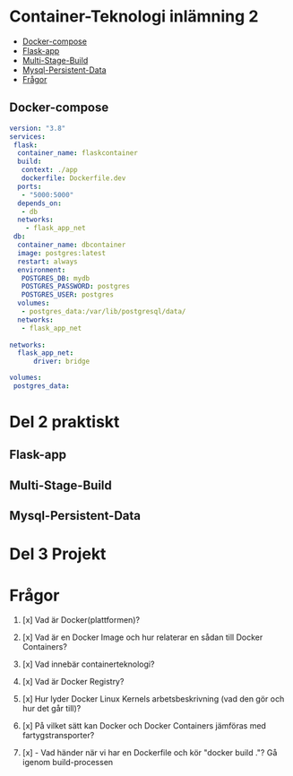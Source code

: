 # Container-Teknologi inlämning 2 #
- [Docker-compose](#Docker-compose)
- [Flask-app](#Flask-app)
- [Multi-Stage-Build](#Multi-Stage-Build)
- [Mysql-Persistent-Data](#Mysql-Persistent-Data)
- [Frågor](#Frågor)

## Docker-compose

```yaml
version: "3.8"
services: 
 flask:
  container_name: flaskcontainer
  build:
   context: ./app
   dockerfile: Dockerfile.dev
  ports:
   - "5000:5000"
  depends_on: 
   - db
  networks:
    - flask_app_net
 db:
  container_name: dbcontainer
  image: postgres:latest
  restart: always
  environment: 
   POSTGRES_DB: mydb
   POSTGRES_PASSWORD: postgres
   POSTGRES_USER: postgres
  volumes:
   - postgres_data:/var/lib/postgresql/data/
  networks:
   - flask_app_net
       
networks:   
  flask_app_net:
      driver: bridge

volumes:
 postgres_data:
```
# Del 2 praktiskt #

## Flask-app ##



## Multi-Stage-Build


## Mysql-Persistent-Data


# Del 3 Projekt
















# Frågor

1. [x] Vad är Docker(plattformen)?


2. [x] Vad är en Docker Image och hur relaterar en sådan till Docker Containers?


3. [x] Vad innebär containerteknologi?


4. [x] Vad är Docker Registry?


5. [x] Hur lyder Docker Linux Kernels arbetsbeskrivning (vad den gör och hur det går till)?


6. [x] På vilket sätt kan Docker och Docker Containers jämföras med fartygstransporter?


7. [x] - Vad händer när vi har en Dockerfile och kör "docker build ."? Gå igenom build-processen